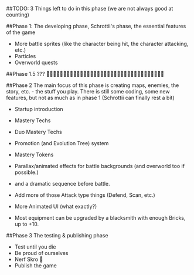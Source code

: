 ﻿##TODO:
3 Things left to do in this phase
(we are not always good at counting)

##Phase 1:
The developing phase, Schrottii's phase, the essential features of the game

- More battle sprites (like the character being hit, the character attacking, etc.)
- Particles
- Overworld quests


##Phase 1.5
???
🤔🤔🤔🤔🤔🤔🤔🤔🤔🤔🤔🤔🤔🤔🤔🤔🤔🤔🤔🤔🤔🤔🤔🤔🤔🤔🤔🤔🤔🤔🤔🤔🤔🤔🤔



##Phase 2
The main focus of this phase is creating maps, enemies, the story, etc. - the stuff you play.
There is still some coding, some new features, but not as much as in phase 1 (Schrottii can finally rest a bit)

- Startup introduction

- Mastery Techs
- Duo Mastery Techs

- Promotion (and Evolution Tree) system
- Mastery Tokens

- Parallax/animated effects for battle backgrounds (and overworld too if possible.)
- and a dramatic sequence before battle.

- Add more of those Attack type things (Defend, Scan, etc.)
- More Animated UI (what exactly?)
- Most equipment can be upgraded by a blacksmith with enough Bricks, up to +10.


##Phase 3
The testing & publishing phase

- Test until you die
- Be proud of ourselves
- Nerf Skro 🤔
- Publish the game
